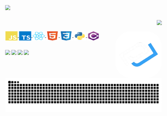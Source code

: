 
<div>
      <a href = "https://github.com/ryzenencom"><img src="https://img.shields.io/badge/-Verified Organization-%23333?style=for-the-badge&logo=github&logoColor=white" target="_blank"></a>
  </div>
  
  ##
  
<div align="right">
  <a href="https://github.com/ryzenen">
  <img height="180em" src="https://github-readme-stats.vercel.app/api?username=ryzenen&show_icons=true&theme=dark&include_all_commits=true&count_private=true"/>
</div>
<div style="display: inline_block"><br>
  <img align="center" alt="Ryzenen-Js" height="30" width="40" src="https://raw.githubusercontent.com/devicons/devicon/master/icons/javascript/javascript-plain.svg">
  <img align="center" alt="Ryzenen-Ts" height="30" width="40" src="https://raw.githubusercontent.com/devicons/devicon/master/icons/typescript/typescript-plain.svg">
  <img align="center" alt="Ryzenen-React" height="30" width="40" src="https://raw.githubusercontent.com/devicons/devicon/master/icons/react/react-original.svg">
  <img align="center" alt="Ryzenen-HTML" height="30" width="40" src="https://raw.githubusercontent.com/devicons/devicon/master/icons/html5/html5-original.svg">
  <img align="center" alt="Ryzenen-CSS" height="30" width="40" src="https://raw.githubusercontent.com/devicons/devicon/master/icons/css3/css3-original.svg">
  <img align="center" alt="Ryzenen-Python" height="30" width="40" src="https://raw.githubusercontent.com/devicons/devicon/master/icons/python/python-original.svg">
  <img align="center" alt="Ryzenen-Csharp" height="30" width="40" src="https://raw.githubusercontent.com/devicons/devicon/master/icons/csharp/csharp-original.svg">
  <img align="right" alt="Ryzenen-pic" height="150" style="border-radius:50px;" src="https://raw.githubusercontent.com/ryzenen/ryzenen/main/Ryzenen%20Logo%20Png.png">
</div>
  
  ##
 
<div> 

  <a href="https://www.youtube.com/c/ryzenen" target="_blank"><img src="https://img.shields.io/badge/YouTube-FF0000?style=for-the-badge&logo=youtube&logoColor=white" target="_blank"></a>
  <a href="https://instagram.com/ryzenenn" target="_blank"><img src="https://img.shields.io/badge/-Instagram-%23E4405F?style=for-the-badge&logo=instagram&logoColor=white" target="_blank"></a>
 	<a href="https://www.twitch.tv/ryzenen" target="_blank"><img src="https://img.shields.io/badge/Twitch-9146FF?style=for-the-badge&logo=twitch&logoColor=white" target="_blank"></a>
  <a href = "mailto:contact@ryzenen.com"><img src="https://img.shields.io/badge/-Contact-0980ef?style=for-the-badge&logo=gmail&logoColor=white" target="_blank"></a>

  ![Animation](https://github.com/ryzenen/ryzenen/blob/main/snake.svg)
 
</div>
